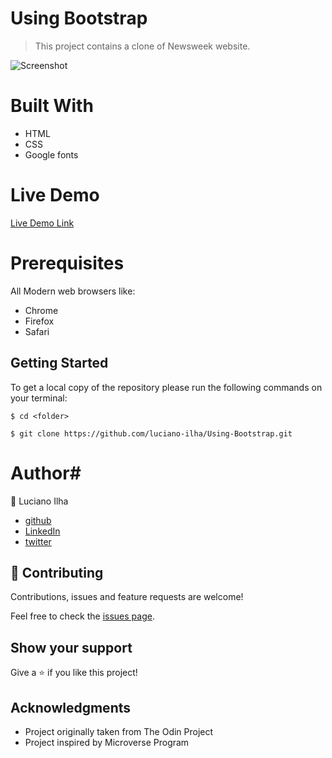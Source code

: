 # Using Bootstrap

> This project contains a clone of Newsweek website.

![Screenshot]()

# Built With #

- HTML
- CSS
- Google fonts
 
# Live Demo #
[Live Demo Link]()
 
# Prerequisites #
All Modern web browsers like:
- Chrome 
- Firefox
- Safari


## Getting Started

To get a local copy of the repository please run the following commands on your terminal:

```
$ cd <folder>
```

```
$ git clone https://github.com/luciano-ilha/Using-Bootstrap.git
```



# Author# 

👤 Luciano Ilha

 - [github](https://github.com/luciano-ilha)
 - [LinkedIn](https://www.linkedin.com/in/luciano-ilha-carbonell-188115a0/)
 - [twitter](https://twitter.com/CarbonellIlha) 


## 🤝 Contributing

Contributions, issues and feature requests are welcome!

Feel free to check the [issues page](https://github.com/luciano-ilha/Using-Bootstrap/issues).

## Show your support

Give a ⭐️ if you like this project!

## Acknowledgments

- Project originally taken from The Odin Project
- Project inspired by Microverse Program